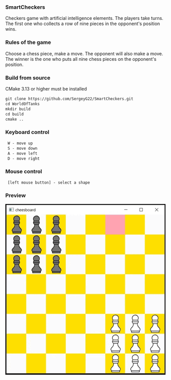 ### SmartCheckers 

Сheckers game with artificial intelligence elements.
The players take turns.
The first one who collects a row of nine pieces in the opponent's position wins.

### Rules of the game

Choose a chess piece, make a move. The opponent will also make a move. 
The winner is the one who puts all nine chess pieces on the opponent's position.


### Build from source
CMake 3.13 or higher must be installed
```
git clone https://github.com/SergeyG22/SmartCheckers.git
cd WorldOfTanks
mkdir build
cd build
cmake ..
```

### Keyboard control

```
 W - move up
 S - move down
 A - move left
 D - move right
```

### Mouse control

```
 [left mouse button] - select a shape
```

### Preview
 
![hippo](https://github.com/SergeyG22/SmartCheckers/blob/master/docs/animation/animation.gif)

